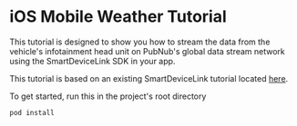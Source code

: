 # iOS Mobile Weather Tutorial

This tutorial is designed to show you how to stream the data from the vehicle's infotainment head unit on PubNub's global data stream network using the SmartDeviceLink SDK in your app.

This tutorial is based on an existing SmartDeviceLink tutorial located [here](https://github.com/smartdevicelink/sdl_mobileweather_tutorial_ios/wiki).

To get started, run this in the project's root directory
```
pod install
```
